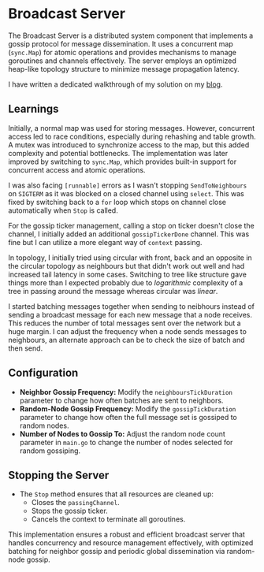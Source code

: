 # Broadcast Server

The Broadcast Server is a distributed system component that implements a gossip protocol for message dissemination. It uses a concurrent map (`sync.Map`) for atomic operations and provides mechanisms to manage goroutines and channels effectively. The server employs an optimized heap-like topology structure to minimize message propagation latency.

I have written a dedicated walkthrough of my solution on my [blog](https://blog.king-11.dev/posts/efficient-gossip-distributed-systems/).

## Learnings
Initially, a normal map was used for storing messages. However, concurrent access led to race conditions, especially during rehashing and table growth. A mutex was introduced to synchronize access to the map, but this added complexity and potential bottlenecks. The implementation was later improved by switching to `sync.Map`, which provides built-in support for concurrent access and atomic operations.

I was also facing `[runnable]` errors as I wasn't stopping `SendToNeighbours` on `SIGTERM` as it was blocked on a closed channel using `select`. This was fixed by switching back to a `for` loop which stops on channel close automatically when `Stop` is called.

For the gossip ticker management, calling a stop on ticker doesn't close the channel, I initially added an additional `gossipTickerDone` channel. This was fine but I can utilize a more elegant way of `context` passing.

In topology, I initially tried using circular with front, back and an opposite in the circular topology as neighbours but that didn't work out well and had increased tail latency in some cases. Switching to tree like structure gave things more than I expected probably due to *logarithmic* complexity of a tree in passing around the message whereas circular was *linear*.

I started batching messages together when sending to neibhours instead of sending a broadcast message for each new message that a node receives. This reduces the number of total messages sent over the network but a huge margin. I can adjust the frequency when a node sends messages to neighbours, an alternate approach can be to check the size of batch and then send.

## Configuration
- **Neighbor Gossip Frequency:** Modify the `neighboursTickDuration` parameter to change how often batches are sent to neighbors.
- **Random-Node Gossip Frequency:** Modify the `gossipTickDuration` parameter to change how often the full message set is gossiped to random nodes.
- **Number of Nodes to Gossip To:** Adjust the random node count parameter in `main.go` to change the number of nodes selected for random gossiping.

## Stopping the Server
- The `Stop` method ensures that all resources are cleaned up:
  - Closes the `passingChannel`.
  - Stops the gossip ticker.
  - Cancels the context to terminate all goroutines.

This implementation ensures a robust and efficient broadcast server that handles concurrency and resource management effectively, with optimized batching for neighbor gossip and periodic global dissemination via random-node gossip.
